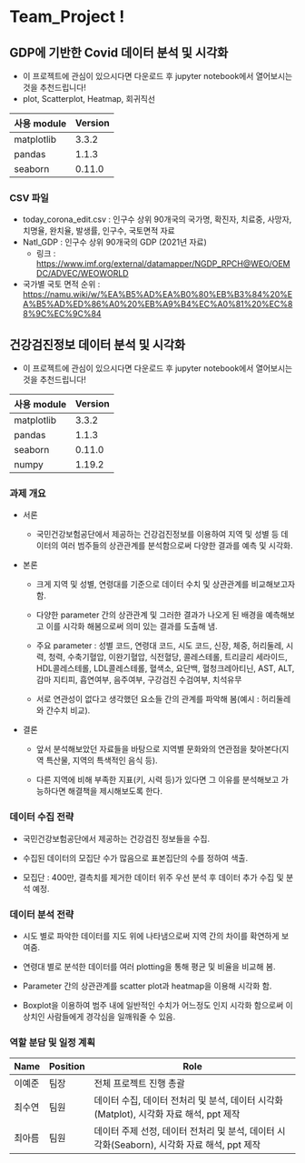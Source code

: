 # Team_Project !

## GDP에 기반한 Covid 데이터 분석 및 시각화
- 이 프로젝트에 관심이 있으시다면 다운로드 후 jupyter notebook에서 열어보시는 것을 추천드립니다!
- plot, Scatterplot, Heatmap, 회귀직선

| 사용 module | Version |
| ----------  | ------- |
| matplotlib  |  3.3.2  |
| pandas      |  1.1.3  |
| seaborn     |  0.11.0 |

### CSV 파일
- today_corona_edit.csv : 인구수 상위 90개국의 국가명, 확진자, 치료중, 사망자, 치명율, 완치율, 발생률, 인구수, 국토면적 자료
- Natl_GDP : 인구수 상위 90개국의 GDP (2021년 자료)
  - 링크 : https://www.imf.org/external/datamapper/NGDP_RPCH@WEO/OEMDC/ADVEC/WEOWORLD
- 국가별 국토 면적 순위 : https://namu.wiki/w/%EA%B5%AD%EA%B0%80%EB%B3%84%20%EA%B5%AD%ED%86%A0%20%EB%A9%B4%EC%A0%81%20%EC%88%9C%EC%9C%84

## 건강검진정보 데이터 분석 및 시각화
- 이 프로젝트에 관심이 있으시다면 다운로드 후 jupyter notebook에서 열어보시는 것을 추천드립니다!

| 사용 module | Version |
| ----------  | ------- |
| matplotlib  |  3.3.2  |
| pandas      |  1.1.3  |
| seaborn     |  0.11.0 |
| numpy       |  1.19.2 |

### 과제 개요 

- 서론 

  - 국민건강보험공단에서 제공하는 건강검진정보를 이용하여 지역 및 성별 등 데이터의 여러 범주들의 상관관계를 분석함으로써 다양한 결과를 예측 및 시각화. 

- 본론 

  - 크게 지역 및 성별, 연령대를 기준으로 데이터 수치 및 상관관계를 비교해보고자 함. 

  - 다양한 parameter 간의 상관관계 및 그러한 결과가 나오게 된 배경을 예측해보고 이를 시각화 해봄으로써 의미 있는 결과를 도출해 냄. 

  - 주요 parameter : 성별 코드, 연령대 코드, 시도 코드, 신장, 체중, 허리둘레, 시력, 청력, 수축기혈압, 이완기혈압, 식전혈당, 콜레스테롤, 트리글리 세라이드, HDL콜레스테롤, LDL콜레스테롤, 혈색소, 요단백, 혈청크레아티닌, AST, ALT, 감마 지티피, 흡연여부, 음주여부, 구강검진 수검여부,  치석유무 

  - 서로 연관성이 없다고 생각했던 요소들 간의 관계를 파악해 봄(예시 : 허리둘레와 간수치 비교). 

- 결론 

  - 앞서 분석해보았던 자료들을 바탕으로 지역별 문화와의 연관점을 찾아본다(지역 특산물, 지역의 특색적인 음식 등).  

  - 다른 지역에 비해 부족한 지표(키, 시력 등)가 있다면 그 이유를 분석해보고 가능하다면 해결책을 제시해보도록 한다. 

### 데이터 수집 전략 

  - 국민건강보험공단에서 제공하는 건강검진 정보들을 수집. 

  - 수집된 데이터의 모집단 수가 많음으로 표본집단의 수를 정하여 색출. 

  - 모집단 : 400만, 결측치를 제거한 데이터 위주 우선 분석 후 데이터 추가 수집 및 분석 예정.


### 데이터 분석 전략 

  - 시도 별로 파악한 데이터를 지도 위에 나타냄으로써 지역 간의 차이를 확연하게 보여줌. 

  - 연령대 별로 분석한 데이터를 여러 plotting을 통해 평균 및 비율을 비교해 봄. 

  - Parameter 간의 상관관계를 scatter plot과 heatmap을 이용해 시각화 함. 

  - Boxplot을 이용하여 범주 내에 일반적인 수치가 어느정도 인지 시각화 함으로써 이상치인 사람들에게 경각심을 일깨워줄 수 있음. 


### 역할 분담 및 일정 계획 

| Name | Position | Role |
| ---- | -------- | ---- |
| 이예준 |  팀장  | 전체 프로젝트 진행 총괄 |
| 최수연 |  팀원  | 데이터 수집, 데이터 전처리 및 분석, 데이터 시각화(Matplot), 시각화 자료 해석, ppt 제작 |
| 최아름 |  팀원  | 데이터 주제 선정, 데이터 전처리 및 분석, 데이터 시각화(Seaborn), 시각화 자료 해석, ppt 제작 |
